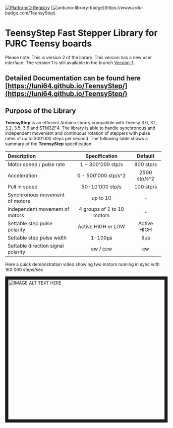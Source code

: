 [![PlatformIO Registry](https://badges.registry.platformio.org/packages/luni64/library/TeensyStep.svg)](https://registry.platformio.org/libraries/luni64/TeensyStep)
[![arduino-library-badge](https://www.ardu-badge.com/badge/TeensyStep.svg?)](https://www.ardu-badge.com/TeensyStep)

# TeensyStep Fast Stepper Library for PJRC Teensy boards

Please note: This is version 2 of the library. This version has a new user interface. The version 1 is still available in the branch [Version-1](https://github.com/luni64/TeensyStep/tree/Version-1).


## Detailed Documentation can be found here [https://luni64.github.io/TeensyStep/](https://luni64.github.io/TeensyStep/)


## Purpose of the Library
**TeensyStep** is an efficient Arduino library compatible with Teensy 3.0, 3.1, 3.2, 3.5, 3.6 and STM32F4. The library is able to handle synchronous and independent movement and continuous rotation of steppers with pulse rates of up to 300'000 steps per second. The following table shows a summary of the **TeensyStep** specification:

| Description                                | Specification             | Default          |
|:-------------------------------------------|:-------------------------:|:----------------:|
| Motor speed / pulse rate                   |1 - 300'000 stp/s          |   800 stp/s      |
| Acceleration                               | 0 - 500'000 stp/s^2       |   2500 stp/s^2   |
| Pull in speed                              | 50-10'000 stp/s           | 100 stp/s |
| Synchronous movement of motors             | up to 10                  | -                |
| Independent movement of motors             | 4 groups of 1 to 10 motors| -                |
| Settable step pulse polarity               | Active HIGH or LOW        | Active HIGH      |
| Settable step pulse width                  | 1-100µs                   | 5µs              |
| Settable direction signal polarity         | cw / ccw                  | cw               |

Here a quick demonstration video showing two motors running in sync with 160'000 steps/sec

<a href="http://www.youtube.com/watch?feature=player_embedded&v=Fzt75I_Zi14
" target="_blank"><img src="http://img.youtube.com/vi/Fzt75I_Zi14/0.jpg" 
alt="IMAGE ALT TEXT HERE" width="600" height="450" border="10" /></a>

